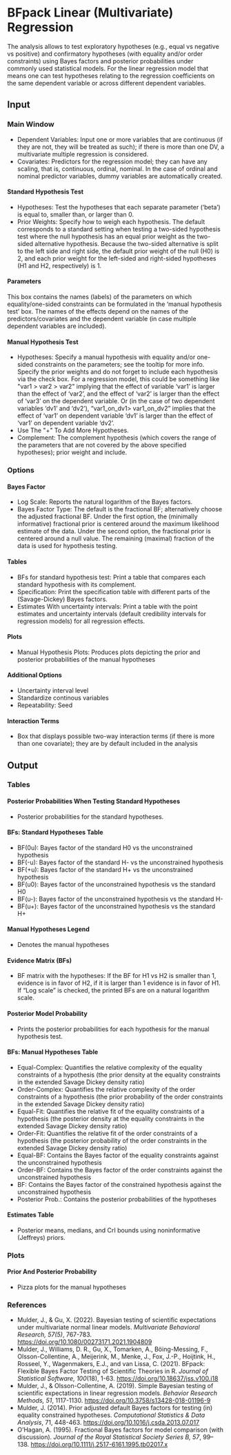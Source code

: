 BFpack Linear (Multivariate) Regression
==========================

The analysis allows to test exploratory hypotheses (e.g., equal vs negative vs positive) and confirmatory hypotheses (with equality and/or order constraints) using Bayes factors and posterior probabilities under commonly used statistical models. For the linear regression model that means one can test hypotheses relating to the regression coefficients on the same dependent variable or across different dependent variables.

## Input
### Main Window
- Dependent Variables: Input one or more variables that are continuous (if they are not, they will be treated as such); if there is more than one DV, a multivariate multiple regression is considered.
- Covariates: Predictors for the regression model; they can have any scaling, that is, continuous, ordinal, nominal. In the case of ordinal and nominal predictor variables, dummy variables are automatically created.

#### Standard Hypothesis Test
- Hypotheses: Test the hypotheses that each separate parameter (‘beta’) is equal to, smaller than, or larger than 0.
- Prior Weights: Specify how to weigh each hypothesis. The default corresponds to a standard setting when testing a two-sided hypothesis test where the null hypothesis has an equal prior weight as the two-sided alternative hypothesis. Because the two-sided alternative is split to the left side and right side, the default prior weight of the null (H0) is 2, and each prior weight for the left-sided and right-sided hypotheses (H1 and H2, respectively) is 1.

#### Parameters
This box contains the names (labels) of the parameters on which equality/one-sided constraints can be formulated in the ‘manual hypothesis test’ box. The names of the effects depend on the names of the predictors/covariates and the dependent variable (in case multiple dependent variables are included).

#### Manual Hypothesis Test
- Hypotheses: Specify a manual hypothesis with equality and/or one-sided constraints on the parameters; see the tooltip for more info. Specify the prior weights and do not forget to include each hypothesis via the check box. For a regression model, this could be something like "var1 > var2 > var2" implying that the effect of variable ‘var1’ is larger than the effect of ‘var2’, and the effect of ‘var2’ is larger than the effect of ‘var3’ on the dependent variable. Or (in the case of two dependent variables ‘dv1’ and ‘dv2’), “var1_on_dv1> var1_on_dv2” implies that the effect of ‘var1’ on dependent variable ‘dv1’ is larger than the effect of ‘var1’ on dependent variable ‘dv2’.
- Use The "+" To Add More Hypotheses.
- Complement: The complement hypothesis (which covers the range of the parameters that are not covered by the above specified hypotheses); prior weight and include.

### Options
#### Bayes Factor
- Log Scale: Reports the natural logarithm of the Bayes factors.
- Bayes Factor Type: The default is the fractional BF; alternatively choose the adjusted fractional BF. Under the first option, the (minimally informative) fractional prior is centered around the maximum likelihood estimate of the data. Under the second option, the fractional prior is centered around a null value. The remaining (maximal) fraction of the data is used for hypothesis testing.

#### Tables
- BFs for standard hypothesis test: Print a table that compares each standard hypothesis with its complement.
- Specification: Print the specification table with different parts of the (Savage-Dickey) Bayes factors.
- Estimates With uncertainty intervals: Print a table with the point estimates and uncertainty intervals (default credibility intervals for regression models) for all regression effects.

#### Plots
- Manual Hypothesis Plots: Produces plots depicting the prior and posterior probabilities of the manual hypotheses

#### Additional Options
- Uncertainty interval level
- Standardize continous variables
- Repeatability: Seed

#### Interaction Terms
- Box that displays possible two-way interaction terms (if there is more than one covariate); they are by default included in the analysis

## Output

### Tables
#### Posterior Probabilities When Testing Standard Hypotheses
- Posterior probabilities for the standard hypotheses.

#### BFs: Standard Hypotheses Table
- BF(0u): Bayes factor of the standard H0 vs the unconstrained hypothesis
- BF(-u): Bayes factor of the standard H- vs the unconstrained hypothesis
- BF(+u): Bayes factor of the standard H+ vs the unconstrained hypothesis
- BF(u0): Bayes factor of the unconstrained hypothesis vs the standard H0
- BF(u-): Bayes factor of the unconstrained hypothesis vs the standard H-
- BF(u+): Bayes factor of the unconstrained hypothesis vs the standard H+

#### Manual Hypotheses Legend
- Denotes the manual hypotheses

#### Evidence Matrix (BFs)
- BF matrix with the hypotheses: If the BF for H1 vs H2 is smaller than 1, evidence is in favor of H2, if it is larger than 1 evidence is in favor of H1. If “Log scale” is checked, the printed BFs are on a natural logarithm scale.

#### Posterior Model Probability
- Prints the posterior probabilities for each hypothesis for the manual hypothesis test.

#### BFs: Manual Hypotheses Table
- Equal-Complex: Quantifies the relative complexity of the equality constraints of a hypothesis (the prior density at the equality constraints in the extended Savage Dickey density ratio)
- Order-Complex: Quantifies the relative complexity of the order constraints of a hypothesis (the prior probability of the order constraints in the extended Savage Dickey density ratio)
- Equal-Fit: Quantifies the relative fit of the equality constraints of a hypothesis (the posterior density at the equality constraints in the extended Savage Dickey density ratio)
- Order-Fit: Quantifies the relative fit of the order constraints of a hypothesis (the posterior probability of the order constraints in the extended Savage Dickey density ratio)
- Equal-BF: Contains the Bayes factor of the equality constraints against the unconstrained hypothesis
- Order-BF: Contains the Bayes factor of the order constraints against the unconstrained hypothesis
- BF: Contains the Bayes factor of the constrained hypothesis against the unconstrained hypothesis
- Posterior Prob.: Contains the posterior probabilities of the hypotheses

#### Estimates Table
- Posterior means, medians, and CrI bounds using noninformative (Jeffreys) priors. 

### Plots
#### Prior And Posterior Probability 
- Pizza plots for the manual hypotheses

### References

- Mulder, J., & Gu, X. (2022). Bayesian testing of scientific expectations under multivariate normal linear models. *Multivariate Behavioral Research, 57(5)*, 767-783. https://doi.org/10.1080/00273171.2021.1904809
- Mulder, J., Williams, D. R., Gu, X., Tomarken, A., Böing-Messing, F., Olsson-Collentine, A., Meijerink, M., Menke, J., Fox, J.-P., Hoijtink, H., Rosseel, Y., Wagenmakers, E.J., and van Lissa, C. (2021). BFpack: Flexible Bayes Factor Testing of Scientific Theories in R. *Journal of Statistical Software, 100*(18), 1-63. https://doi.org/10.18637/jss.v100.i18
- Mulder, J., & Olsson-Collentine, A. (2019). Simple Bayesian testing of scientific expectations in linear regression models. *Behavior Research Methods, 51*, 1117-1130. https://doi.org/10.3758/s13428-018-01196-9
- Mulder, J. (2014). Prior adjusted default Bayes factors for testing (in) equality constrained hypotheses. *Computational Statistics & Data Analysis*, 71, 448-463. https://doi.org/10.1016/j.csda.2013.07.017
- O’Hagan, A. (1995). Fractional Bayes factors for model comparison (with discussion). *Journal of the Royal Statistical Society Series B, 57*, 99–138. https://doi.org/10.1111/j.2517-6161.1995.tb02017.x
